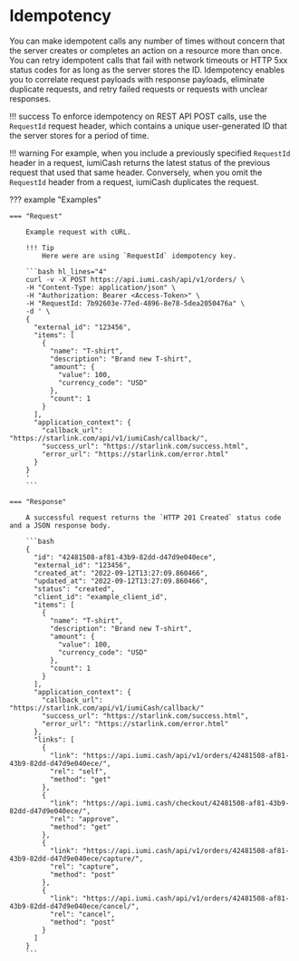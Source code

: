 # Idempotency

You can make idempotent calls any number of times without concern that the server creates
 or completes an action on a resource more than once. You can retry idempotent calls that 
 fail with network timeouts or HTTP 5xx status codes for as long as the server stores the ID. 
 Idempotency enables you to correlate request payloads with response payloads, eliminate duplicate 
 requests, and retry failed requests or requests with unclear responses.

!!! success
    To enforce idempotency on REST API POST calls, use the `RequestId` request header, 
    which contains a unique user-generated ID that the server stores for a period of time.


!!! warning 
    For example, when you include a previously specified `RequestId` header in a request, 
    iumiCash returns the latest status of the previous request that used that same header. 
    Conversely, when you omit the `RequestId` header from a request, iumiCash duplicates the request.


??? example "Examples"

    === "Request"

        Example request with cURL.
        
        !!! Tip
            Here were are using `RequestId` idempotency key.

        ```bash hl_lines="4"
        curl -v -X POST https://api.iumi.cash/api/v1/orders/ \
        -H "Content-Type: application/json" \
        -H "Authorization: Bearer <Access-Token>" \
        -H "RequestId: 7b92603e-77ed-4896-8e78-5dea2050476a" \
        -d ' \
        {
          "external_id": "123456",
          "items": [
            {
              "name": "T-shirt",
              "description": "Brand new T-shirt",
              "amount": {
                "value": 100,
                "currency_code": "USD"
              },
              "count": 1
            }
          ],
          "application_context": {
            "callback_url": "https://starlink.com/api/v1/iumiCash/callback/",
            "success_url": "https://starlink.com/success.html",
            "error_url": "https://starlink.com/error.html"
          }
        }
        '
        ```

    === "Response"

        A successful request returns the `HTTP 201 Created` status code and a JSON response body.

        ```bash
        {
          "id": "42481508-af81-43b9-82dd-d47d9e040ece",
          "external_id": "123456",
          "created_at": "2022-09-12T13:27:09.860466",
          "updated_at": "2022-09-12T13:27:09.860466",
          "status": "created",
          "client_id": "example_client_id",
          "items": [
            {
              "name": "T-shirt",
              "description": "Brand new T-shirt",
              "amount": {
                "value": 100,
                "currency_code": "USD"
              },
              "count": 1
            }
          ],
          "application_context": {
            "callback_url": "https://starlink.com/api/v1/iumiCash/callback/"
            "success_url": "https://starlink.com/success.html",
            "error_url": "https://starlink.com/error.html"
          },
          "links": [
            {
              "link": "https://api.iumi.cash/api/v1/orders/42481508-af81-43b9-82dd-d47d9e040ece/",
              "rel": "self",
              "method": "get"
            },
            {
              "link": "https://api.iumi.cash/checkout/42481508-af81-43b9-82dd-d47d9e040ece/",
              "rel": "approve",
              "method": "get"
            },
            {
              "link": "https://api.iumi.cash/api/v1/orders/42481508-af81-43b9-82dd-d47d9e040ece/capture/",
              "rel": "capture",
              "method": "post"
            },
            {
              "link": "https://api.iumi.cash/api/v1/orders/42481508-af81-43b9-82dd-d47d9e040ece/cancel/",
              "rel": "cancel",
              "method": "post"
            }
          ]
        }
        ```
